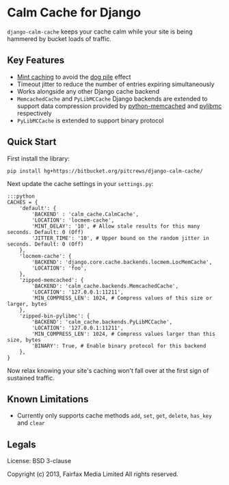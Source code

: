 # Calm Cache for Django

`django-calm-cache` keeps your cache calm while your site is being hammered by
bucket loads of traffic.

## Key Features

 * [Mint caching](http://djangosnippets.org/snippets/155/) to avoid the
   [dog pile](http://en.wikipedia.org/wiki/Cache_stampede) effect
 * Timeout jitter to reduce the number of entries expiring simultaneously
 * Works alongside any other Django cache backend
 * `MemcachedCache` and `PyLibMCCache` Django backends are extended to support
   data compression provided by [python-memcached](ftp://ftp.tummy.com/pub/python-memcached/)
   and [pylibmc](http://sendapatch.se/projects/pylibmc/) respectively
 * `PyLibMCCache` is extended to support binary protocol

## Quick Start

First install the library:

    pip install hg+https://bitbucket.org/pitcrews/django-calm-cache/


Next update the cache settings in your `settings.py`:

    :::python
    CACHES = {
        'default': {
            'BACKEND' : 'calm_cache.CalmCache',
            'LOCATION': 'locmem-cache',
            'MINT_DELAY': '10', # Allow stale results for this many seconds. Default: 0 (Off)
            'JITTER_TIME': '10', # Upper bound on the random jitter in seconds. Default: 0 (Off)
        },
        'locmem-cache': {
            'BACKEND': 'django.core.cache.backends.locmem.LocMemCache',
            'LOCATION': 'foo',
        },
        'zipped-memcached': {
            'BACKEND': 'calm_cache.backends.MemcachedCache',
            'LOCATION': '127.0.0.1:11211',
            'MIN_COMPRESS_LEN': 1024, # Compress values of this size or larger, bytes
        },
        'zipped-bin-pylibmc': {
            'BACKEND': 'calm_cache.backends.PyLibMCCache',
            'LOCATION': '127.0.0.1:11211',
            'MIN_COMPRESS_LEN': 1024, # Compress values larger than this size, bytes
            'BINARY': True, # Enable binary protocol for this backend
        },
    }

Now relax knowing your site's caching won't fall over at the first sign of sustained traffic.

## Known Limitations

 * Currently only supports cache methods `add`, `set`, `get`, `delete`,
   `has_key` and `clear`

## Legals

License: BSD 3-clause

Copyright (c) 2013, Fairfax Media Limited
All rights reserved.

